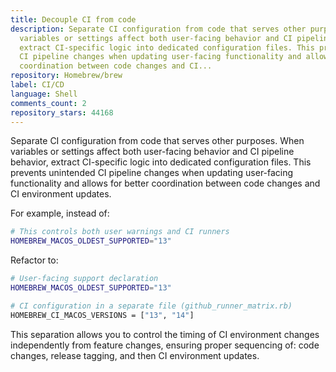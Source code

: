 ```yaml
---
title: Decouple CI from code
description: Separate CI configuration from code that serves other purposes. When
  variables or settings affect both user-facing behavior and CI pipeline behavior,
  extract CI-specific logic into dedicated configuration files. This prevents unintended
  CI pipeline changes when updating user-facing functionality and allows for better
  coordination between code changes and CI...
repository: Homebrew/brew
label: CI/CD
language: Shell
comments_count: 2
repository_stars: 44168
---
```


Separate CI configuration from code that serves other purposes. When variables or settings affect both user-facing behavior and CI pipeline behavior, extract CI-specific logic into dedicated configuration files. This prevents unintended CI pipeline changes when updating user-facing functionality and allows for better coordination between code changes and CI environment updates.

For example, instead of:
```bash
# This controls both user warnings and CI runners
HOMEBREW_MACOS_OLDEST_SUPPORTED="13"
```

Refactor to:
```bash
# User-facing support declaration
HOMEBREW_MACOS_OLDEST_SUPPORTED="13"

# CI configuration in a separate file (github_runner_matrix.rb)
HOMEBREW_CI_MACOS_VERSIONS = ["13", "14"]
```

This separation allows you to control the timing of CI environment changes independently from feature changes, ensuring proper sequencing of: code changes, release tagging, and then CI environment updates.